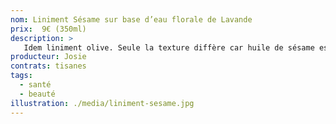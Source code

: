```yaml
---
nom: Liniment Sésame sur base d’eau florale de Lavande
prix:  9€ (350ml)
description: >
   Idem liniment olive. Seule la texture diffère car huile de sésame est une huile « sèche » qui pénètre plus rapidement l’épiderme.
producteur: Josie
contrats: tisanes
tags: 
  - santé
  - beauté
illustration: ./media/liniment-sesame.jpg
---
```


